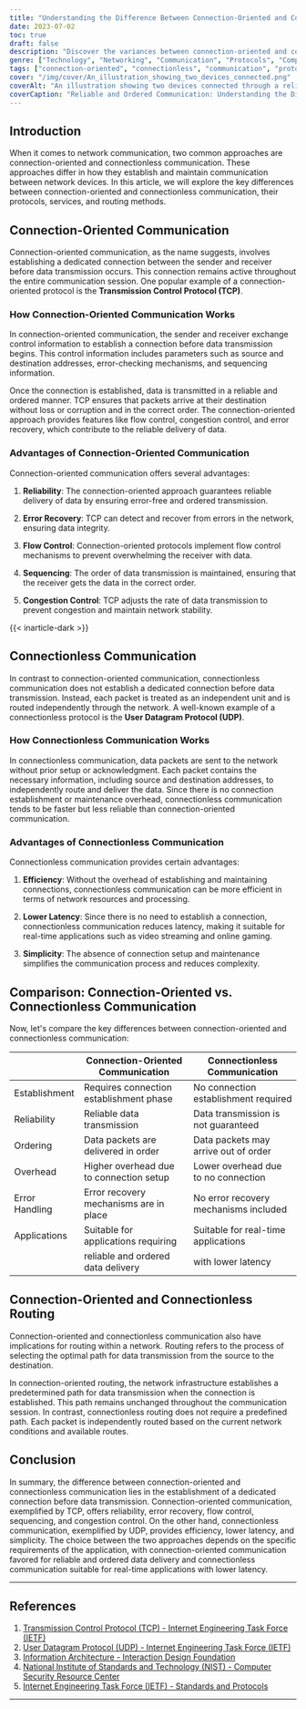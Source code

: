 ```yaml
---
title: "Understanding the Difference Between Connection-Oriented and Connectionless Communication"
date: 2023-07-02
toc: true
draft: false
description: "Discover the variances between connection-oriented and connectionless communication, protocols, services, and routing methods in network communication."
genre: ["Technology", "Networking", "Communication", "Protocols", "Computer Science", "Data Transmission", "Network Infrastructure", "Internet", "Information Technology", "Telecommunications"]
tags: ["connection-oriented", "connectionless", "communication", "protocols", "services", "networking", "data transmission", "TCP", "UDP", "routing methods", "reliability", "efficiency", "flow control", "error recovery", "latency", "TCP/IP", "network infrastructure", "Internet protocols", "network protocols", "real-time applications", "network reliability", "network efficiency", "data delivery", "network latency", "network simplicity", "network overhead", "network error handling", "network congestion control", "network routing"]
cover: "/img/cover/An_illustration_showing_two_devices_connected.png"
coverAlt: "An illustration showing two devices connected through a reliable and ordered connection."
coverCaption: "Reliable and Ordered Communication: Understanding the Difference"
---
```


## Introduction

When it comes to network communication, two common approaches are connection-oriented and connectionless communication. These approaches differ in how they establish and maintain communication between network devices. In this article, we will explore the key differences between connection-oriented and connectionless communication, their protocols, services, and routing methods.

## Connection-Oriented Communication

Connection-oriented communication, as the name suggests, involves establishing a dedicated connection between the sender and receiver before data transmission occurs. This connection remains active throughout the entire communication session. One popular example of a connection-oriented protocol is the **Transmission Control Protocol (TCP)**.

### How Connection-Oriented Communication Works

In connection-oriented communication, the sender and receiver exchange control information to establish a connection before data transmission begins. This control information includes parameters such as source and destination addresses, error-checking mechanisms, and sequencing information.

Once the connection is established, data is transmitted in a reliable and ordered manner. TCP ensures that packets arrive at their destination without loss or corruption and in the correct order. The connection-oriented approach provides features like flow control, congestion control, and error recovery, which contribute to the reliable delivery of data.

### Advantages of Connection-Oriented Communication

Connection-oriented communication offers several advantages:

1. **Reliability**: The connection-oriented approach guarantees reliable delivery of data by ensuring error-free and ordered transmission.

2. **Error Recovery**: TCP can detect and recover from errors in the network, ensuring data integrity.

3. **Flow Control**: Connection-oriented protocols implement flow control mechanisms to prevent overwhelming the receiver with data.

4. **Sequencing**: The order of data transmission is maintained, ensuring that the receiver gets the data in the correct order.

5. **Congestion Control**: TCP adjusts the rate of data transmission to prevent congestion and maintain network stability.

{{< inarticle-dark >}}

## Connectionless Communication

In contrast to connection-oriented communication, connectionless communication does not establish a dedicated connection before data transmission. Instead, each packet is treated as an independent unit and is routed independently through the network. A well-known example of a connectionless protocol is the **User Datagram Protocol (UDP)**.

### How Connectionless Communication Works

In connectionless communication, data packets are sent to the network without prior setup or acknowledgment. Each packet contains the necessary information, including source and destination addresses, to independently route and deliver the data. Since there is no connection establishment or maintenance overhead, connectionless communication tends to be faster but less reliable than connection-oriented communication.

### Advantages of Connectionless Communication

Connectionless communication provides certain advantages:

1. **Efficiency**: Without the overhead of establishing and maintaining connections, connectionless communication can be more efficient in terms of network resources and processing.

2. **Lower Latency**: Since there is no need to establish a connection, connectionless communication reduces latency, making it suitable for real-time applications such as video streaming and online gaming.

3. **Simplicity**: The absence of connection setup and maintenance simplifies the communication process and reduces complexity.

## Comparison: Connection-Oriented vs. Connectionless Communication

Now, let's compare the key differences between connection-oriented and connectionless communication:

|                    | Connection-Oriented Communication        | Connectionless Communication          |
|--------------------|----------------------------------------|---------------------------------------|
| Establishment      | Requires connection establishment phase | No connection establishment required  |
| Reliability        | Reliable data transmission              | Data transmission is not guaranteed   |
| Ordering           | Data packets are delivered in order     | Data packets may arrive out of order  |
| Overhead           | Higher overhead due to connection setup | Lower overhead due to no connection   |
| Error Handling     | Error recovery mechanisms are in place  | No error recovery mechanisms included |
| Applications       | Suitable for applications requiring     | Suitable for real-time applications   |
|                    | reliable and ordered data delivery      | with lower latency                     |

## Connection-Oriented and Connectionless Routing

Connection-oriented and connectionless communication also have implications for routing within a network. Routing refers to the process of selecting the optimal path for data transmission from the source to the destination.

In connection-oriented routing, the network infrastructure establishes a predetermined path for data transmission when the connection is established. This path remains unchanged throughout the communication session. In contrast, connectionless routing does not require a predefined path. Each packet is independently routed based on the current network conditions and available routes.

## Conclusion

In summary, the difference between connection-oriented and connectionless communication lies in the establishment of a dedicated connection before data transmission. Connection-oriented communication, exemplified by TCP, offers reliability, error recovery, flow control, sequencing, and congestion control. On the other hand, connectionless communication, exemplified by UDP, provides efficiency, lower latency, and simplicity. The choice between the two approaches depends on the specific requirements of the application, with connection-oriented communication favored for reliable and ordered data delivery and connectionless communication suitable for real-time applications with lower latency.

______

## References

1. [Transmission Control Protocol (TCP) - Internet Engineering Task Force (IETF)](https://tools.ietf.org/html/rfc793)
2. [User Datagram Protocol (UDP) - Internet Engineering Task Force (IETF)](https://tools.ietf.org/html/rfc768)
3. [Information Architecture - Interaction Design Foundation](https://www.interaction-design.org/literature/topics/information-architecture)
4. [National Institute of Standards and Technology (NIST) - Computer Security Resource Center](https://csrc.nist.gov/)
5. [Internet Engineering Task Force (IETF) - Standards and Protocols](https://www.ietf.org/standards/)
______
